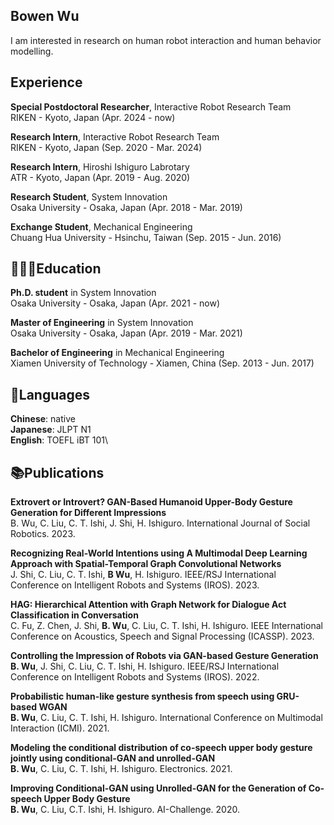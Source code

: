 
## Bowen Wu
I am interested in research on human robot interaction and human behavior modelling.

## Experience
**Special Postdoctoral Researcher**, Interactive Robot Research Team\
RIKEN - Kyoto, Japan (Apr. 2024 - now)

**Research Intern**, Interactive Robot Research Team\
RIKEN - Kyoto, Japan (Sep. 2020 - Mar. 2024)

**Research Intern**, Hiroshi Ishiguro Labrotary\
ATR - Kyoto, Japan (Apr. 2019 - Aug. 2020)

**Research Student**, System Innovation\
Osaka University - Osaka, Japan (Apr. 2018 - Mar. 2019)

**Exchange Student**, Mechanical Engineering\
Chuang Hua University - Hsinchu, Taiwan (Sep. 2015 - Jun. 2016)

## 👩🏼‍🎓Education
**Ph.D. student** in System Innovation\
Osaka University - Osaka, Japan (Apr. 2021 - now)

**Master of Engineering** in System Innovation\
Osaka University - Osaka, Japan (Apr. 2019 - Mar. 2021)

**Bachelor of Engineering** in Mechanical Engineering\
Xiamen University of Technology - Xiamen, China (Sep. 2013 - Jun. 2017)

## 💬Languages
**Chinese**: native\
**Japanese**: JLPT N1\
**English**: TOEFL iBT 101\

## 📚Publications
**Extrovert or Introvert? GAN-Based Humanoid Upper-Body Gesture Generation for Different Impressions**\
B. Wu, C. Liu, C. T. Ishi, J. Shi, H. Ishiguro. International Journal of Social Robotics. 2023.

**Recognizing Real-World Intentions using A Multimodal Deep Learning Approach with Spatial-Temporal Graph Convolutional Networks**\
J. Shi, C. Liu, C. T. Ishi, **B Wu**, H. Ishiguro. IEEE/RSJ International Conference on Intelligent Robots and Systems (IROS). 2023.

**HAG: Hierarchical Attention with Graph Network for Dialogue Act Classification in Conversation**\
C. Fu, Z. Chen, J. Shi, **B. Wu**, C. Liu, C. T. Ishi, H. Ishiguro. IEEE International Conference on Acoustics, Speech and Signal Processing (ICASSP). 2023.

**Controlling the Impression of Robots via GAN-based Gesture Generation**\
**B. Wu**, J. Shi, C. Liu, C. T. Ishi, H. Ishiguro. IEEE/RSJ International Conference on Intelligent Robots and Systems (IROS). 2022.

**Probabilistic human-like gesture synthesis from speech using GRU-based WGAN**\
**B. Wu**, C. Liu, C. T. Ishi, H. Ishiguro. International Conference on Multimodal Interaction (ICMI). 2021.

**Modeling the conditional distribution of co-speech upper body gesture jointly using conditional-GAN and unrolled-GAN**\
**B. Wu**, C. Liu, C. T. Ishi, H. Ishiguro. Electronics. 2021.

**Improving Conditional-GAN using Unrolled-GAN for the Generation of Co-speech Upper Body Gesture**\
**B. Wu**, C. Liu, C.T. Ishi, H. Ishiguro. AI-Challenge. 2020.
